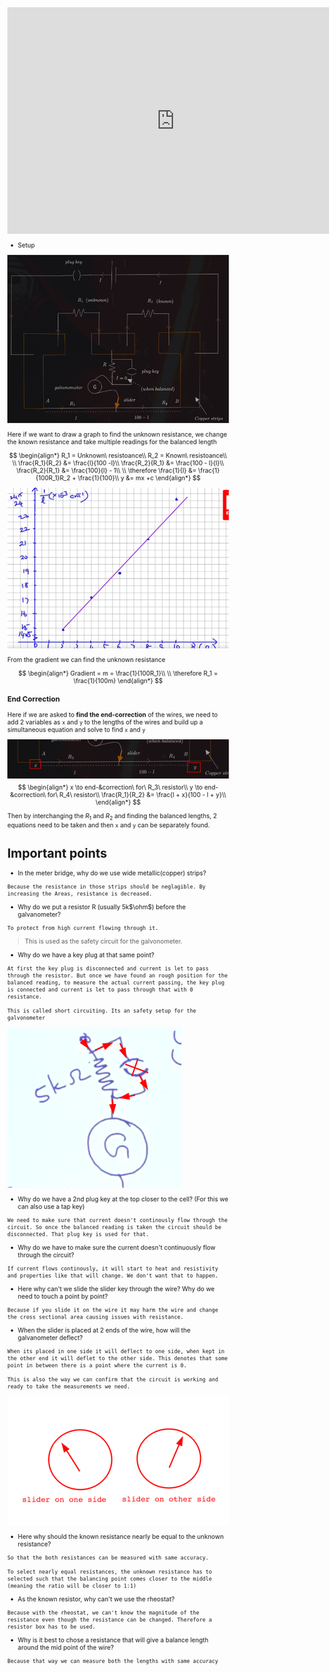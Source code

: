 
<iframe width="760" height="515" src="https://www.youtube.com/embed/-BIOiZ1U7UQ?si=xjg4UO3wDtlYDavb" title="YouTube video player" frameborder="0" allow="accelerometer; autoplay; clipboard-write; encrypted-media; gyroscope; picture-in-picture; web-share" referrerpolicy="strict-origin-when-cross-origin" allowfullscreen></iframe>

- Setup

![](../../assets/Images/Pasted%20image%2020240811221024.png)

Here if we want to draw a graph to find the unknown resistance, we change the known resistance and take multiple readings for the balanced length


$$
\begin{align*}
R_1 = Unknown\ resistoance\\
R_2 = Known\ resistoance\\  \\
\frac{R_1}{R_2} &= \frac{l}{100 -l}\\
\frac{R_2}{R_1} &= \frac{100 - l}{l}\\
\frac{R_2}{R_1} &= \frac{100}{l} - 1\\
\\
\therefore \frac{1}{l} &= \frac{1}{100R_1}R_2 + \frac{1}{100}\\
y &= mx +c
\end{align*}
$$

![](../../assets/Images/Pasted%20image%2020240811234111.png)

From the gradient we can find the unknown resistance

$$
\begin{align*}
Gradient = m = \frac{1}{100R_1}\\ \\
\therefore R_1 = \frac{1}{100m}
\end{align*}
$$


### End Correction

Here if we are asked to **find the end-correction** of the wires, we need to add 2 variables as `x` and `y` to the lengths of the wires and build up a simultaneous equation and solve to find `x` and `y`

![](../../assets/Images/Pasted%20image%2020240811230742.png)
$$
\begin{align*}
x \to end-&correction\ for\ R_3\ resistor\\
y \to end-&correction\ for\ R_4\ resistor\\
\frac{R_1}{R_2} &= \frac{l + x}{100 - l + y}\\
\end{align*}
$$

Then by interchanging the $R_1$ and $R_2$ and finding the balanced lengths, 2 equations need to be taken and then `x` and `y` can be separately found.



 # Important points
- In the meter bridge, why do we use wide metallic(copper) strips?

```
Because the resistance in those strips should be neglagible. By increasing the Areas, resistance is decreased.
```

-  Why do we put a resistor R (usually 5k$\ohm$) before the galvanometer?
```
To protect from high current flowing through it.
```
> This is used as the safety circuit for the galvonometer.

- Why do we have a key plug at that same point?

```
At first the key plug is disconnected and current is let to pass through the resistor. But once we have found an rough position for the balanced reading, to measure the actual current passing, the key plug is connected and current is let to pass through that with 0 resistance. 

This is called short circuiting. Its an safety setup for the galvonometer
```
![](../../assets/Images/Pasted%20image%2020240811224446.png)

- Why do we have a 2nd plug key at the top closer to the cell? (For this we can also use a tap key)
```
We need to make sure that current doesn't continously flow through the circuit. So once the balanced reading is taken the circuit should be disconnected. That plug key is used for that.
```

- Why do we have to make sure the current doesn't continuously flow through the circuit?
```
If current flows continously, it will start to heat and resistivity and properties like that will change. We don't want that to happen.
```


- Here why can't we slide the slider key through the wire? Why do we need to touch a point by point?
```
Because if you slide it on the wire it may harm the wire and change the cross sectional area causing issues with resistance.
```

- When the slider is placed at 2 ends of the wire, how will the galvanometer deflect?
```
When its placed in one side it will deflect to one side, when kept in the other end it will deflet to the other side. This denotes that some point in between there is a point where the current is 0.

This is also the way we can confirm that the circuit is working and ready to take the measurements we need.
```

![](../../assets/Images/Pasted%20image%2020240811225101.png)

- Here why should the known resistance nearly be equal to the unknown resistance?
```
So that the both resistances can be measured with same accuracy.

To select nearly equal resistances, the unknown resistance has to selected such that the balancing point comes closer to the middle (meaning the ratio will be closer to 1:1)
```

- As the known resistor, why can't we use the rheostat?
```
Because with the rheostat, we can't know the magnitude of the resistance even though the resistance can be changed. Therefore a resistor box has to be used.
```

- Why is it best to chose a resistance that will give a balance length around the mid point of the wire?

```
Because that way we can measure both the lengths with same accuracy
```